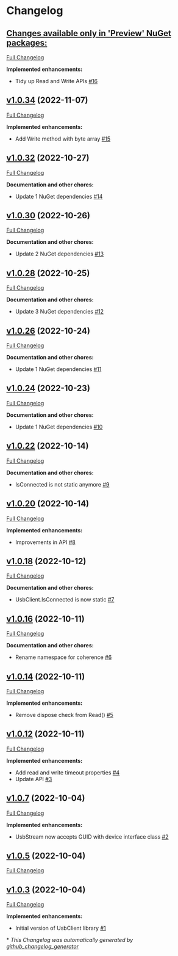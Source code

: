 # Changelog

## [**Changes available only in 'Preview' NuGet packages:**](https://github.com/nanoframework/System.Device.UsbClient/tree/HEAD)

[Full Changelog](https://github.com/nanoframework/System.Device.UsbClient/compare/v1.0.34...HEAD)

**Implemented enhancements:**

- Tidy up Read and Write APIs [\#16](https://github.com/nanoframework/System.Device.UsbClient/pull/16)

## [v1.0.34](https://github.com/nanoframework/System.Device.UsbClient/tree/v1.0.34) (2022-11-07)

[Full Changelog](https://github.com/nanoframework/System.Device.UsbClient/compare/v1.0.32...v1.0.34)

**Implemented enhancements:**

- Add Write method with byte array [\#15](https://github.com/nanoframework/System.Device.UsbClient/pull/15)

## [v1.0.32](https://github.com/nanoframework/System.Device.UsbClient/tree/v1.0.32) (2022-10-27)

[Full Changelog](https://github.com/nanoframework/System.Device.UsbClient/compare/v1.0.30...v1.0.32)

**Documentation and other chores:**

- Update 1 NuGet dependencies [\#14](https://github.com/nanoframework/System.Device.UsbClient/pull/14)

## [v1.0.30](https://github.com/nanoframework/System.Device.UsbClient/tree/v1.0.30) (2022-10-26)

[Full Changelog](https://github.com/nanoframework/System.Device.UsbClient/compare/v1.0.28...v1.0.30)

**Documentation and other chores:**

- Update 2 NuGet dependencies [\#13](https://github.com/nanoframework/System.Device.UsbClient/pull/13)

## [v1.0.28](https://github.com/nanoframework/System.Device.UsbClient/tree/v1.0.28) (2022-10-25)

[Full Changelog](https://github.com/nanoframework/System.Device.UsbClient/compare/v1.0.26...v1.0.28)

**Documentation and other chores:**

- Update 3 NuGet dependencies [\#12](https://github.com/nanoframework/System.Device.UsbClient/pull/12)

## [v1.0.26](https://github.com/nanoframework/System.Device.UsbClient/tree/v1.0.26) (2022-10-24)

[Full Changelog](https://github.com/nanoframework/System.Device.UsbClient/compare/v1.0.24...v1.0.26)

**Documentation and other chores:**

- Update 1 NuGet dependencies [\#11](https://github.com/nanoframework/System.Device.UsbClient/pull/11)

## [v1.0.24](https://github.com/nanoframework/System.Device.UsbClient/tree/v1.0.24) (2022-10-23)

[Full Changelog](https://github.com/nanoframework/System.Device.UsbClient/compare/v1.0.22...v1.0.24)

**Documentation and other chores:**

- Update 1 NuGet dependencies [\#10](https://github.com/nanoframework/System.Device.UsbClient/pull/10)

## [v1.0.22](https://github.com/nanoframework/System.Device.UsbClient/tree/v1.0.22) (2022-10-14)

[Full Changelog](https://github.com/nanoframework/System.Device.UsbClient/compare/v1.0.20...v1.0.22)

**Documentation and other chores:**

- IsConnected is not static anymore [\#9](https://github.com/nanoframework/System.Device.UsbClient/pull/9)

## [v1.0.20](https://github.com/nanoframework/System.Device.UsbClient/tree/v1.0.20) (2022-10-14)

[Full Changelog](https://github.com/nanoframework/System.Device.UsbClient/compare/v1.0.18...v1.0.20)

**Implemented enhancements:**

- Improvements in API [\#8](https://github.com/nanoframework/System.Device.UsbClient/pull/8)

## [v1.0.18](https://github.com/nanoframework/System.Device.UsbClient/tree/v1.0.18) (2022-10-12)

[Full Changelog](https://github.com/nanoframework/System.Device.UsbClient/compare/v1.0.16...v1.0.18)

**Documentation and other chores:**

- UsbClient.IsConnected is now static [\#7](https://github.com/nanoframework/System.Device.UsbClient/pull/7)

## [v1.0.16](https://github.com/nanoframework/System.Device.UsbClient/tree/v1.0.16) (2022-10-11)

[Full Changelog](https://github.com/nanoframework/System.Device.UsbClient/compare/v1.0.14...v1.0.16)

**Documentation and other chores:**

- Rename namespace for coherence [\#6](https://github.com/nanoframework/System.Device.UsbClient/pull/6)

## [v1.0.14](https://github.com/nanoframework/System.Device.UsbClient/tree/v1.0.14) (2022-10-11)

[Full Changelog](https://github.com/nanoframework/System.Device.UsbClient/compare/v1.0.12...v1.0.14)

**Implemented enhancements:**

- Remove dispose check from Read\(\) [\#5](https://github.com/nanoframework/System.Device.UsbClient/pull/5)

## [v1.0.12](https://github.com/nanoframework/System.Device.UsbClient/tree/v1.0.12) (2022-10-11)

[Full Changelog](https://github.com/nanoframework/System.Device.UsbClient/compare/v1.0.7...v1.0.12)

**Implemented enhancements:**

- Add read and write timeout properties [\#4](https://github.com/nanoframework/System.Device.UsbClient/pull/4)
- Update API [\#3](https://github.com/nanoframework/System.Device.UsbClient/pull/3)

## [v1.0.7](https://github.com/nanoframework/System.Device.UsbClient/tree/v1.0.7) (2022-10-04)

[Full Changelog](https://github.com/nanoframework/System.Device.UsbClient/compare/v1.0.5...v1.0.7)

**Implemented enhancements:**

- UsbStream now accepts GUID with device interface class [\#2](https://github.com/nanoframework/System.Device.UsbClient/pull/2)

## [v1.0.5](https://github.com/nanoframework/System.Device.UsbClient/tree/v1.0.5) (2022-10-04)

[Full Changelog](https://github.com/nanoframework/System.Device.UsbClient/compare/v1.0.3...v1.0.5)

## [v1.0.3](https://github.com/nanoframework/System.Device.UsbClient/tree/v1.0.3) (2022-10-04)

[Full Changelog](https://github.com/nanoframework/System.Device.UsbClient/compare/b4ea21beb75b7f6cf89b9370cbe4c98357648e78...v1.0.3)

**Implemented enhancements:**

- Initial version of UsbClient library [\#1](https://github.com/nanoframework/System.Device.UsbClient/pull/1)



\* *This Changelog was automatically generated by [github_changelog_generator](https://github.com/github-changelog-generator/github-changelog-generator)*
